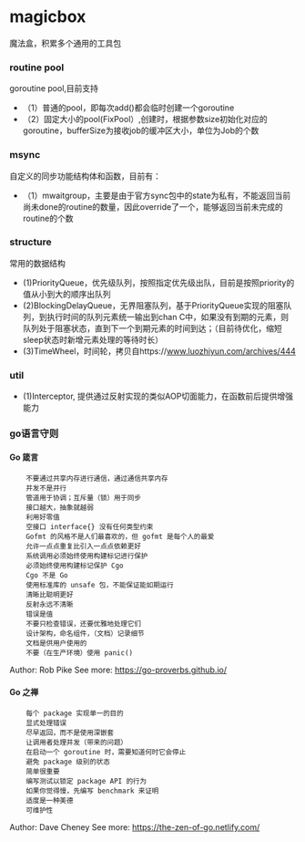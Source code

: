 # magicbox
魔法盒，积累多个通用的工具包
### routine pool
goroutine pool,目前支持
* （1）普通的pool，即每次add()都会临时创建一个goroutine
* （2）固定大小的pool(FixPool）,创建时，根据参数size初始化对应的goroutine，bufferSize为接收job的缓冲区大小，单位为Job的个数
### msync
自定义的同步功能结构体和函数，目前有：
* （1）mwaitgroup，主要是由于官方sync包中的state为私有，不能返回当前尚未done的routine的数量，因此override了一个，能够返回当前未完成的routine的个数
### structure
常用的数据结构
* (1)PriorityQueue，优先级队列，按照指定优先级出队，目前是按照priority的值从小到大的顺序出队列
* (2)BlockingDelayQueue，无界阻塞队列，基于PriorityQueue实现的阻塞队列，到执行时间的队列元素统一输出到chan C中，如果没有到期的元素，则队列处于阻塞状态，直到下一个到期元素的时间到达；（目前待优化，缩短sleep状态时新增元素处理的等待时长）
* (3)TimeWheel，时间轮，拷贝自https://www.luozhiyun.com/archives/444
### util
* (1)Interceptor, 提供通过反射实现的类似AOP切面能力，在函数前后提供增强能力

### go语言守则
#### Go 箴言
        不要通过共享内存进行通信，通过通信共享内存
        并发不是并行
        管道用于协调；互斥量（锁）用于同步
        接口越大，抽象就越弱
        利用好零值
        空接口 interface{} 没有任何类型约束
        Gofmt 的风格不是人们最喜欢的，但 gofmt 是每个人的最爱
        允许一点点重复比引入一点点依赖更好
        系统调用必须始终使用构建标记进行保护
        必须始终使用构建标记保护 Cgo
        Cgo 不是 Go
        使用标准库的 unsafe 包，不能保证能如期运行
        清晰比聪明更好
        反射永远不清晰
        错误是值
        不要只检查错误，还要优雅地处理它们
        设计架构，命名组件，（文档）记录细节
        文档是供用户使用的
        不要（在生产环境）使用 panic()
Author: Rob Pike See more: https://go-proverbs.github.io/
#### Go 之禅
        每个 package 实现单一的目的
        显式处理错误
        尽早返回，而不是使用深嵌套
        让调用者处理并发（带来的问题）
        在启动一个 goroutine 时，需要知道何时它会停止
        避免 package 级别的状态
        简单很重要
        编写测试以锁定 package API 的行为
        如果你觉得慢，先编写 benchmark 来证明
        适度是一种美德
        可维护性
Author: Dave Cheney See more: https://the-zen-of-go.netlify.com/